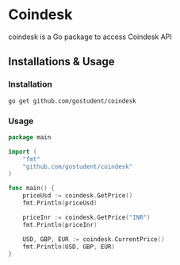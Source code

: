 # Coindesk

coindesk is a Go package to access Coindesk API

## Installations & Usage

### Installation

`go get github.com/gostudent/coindesk`

### Usage

```go
package main

import (
	"fmt"
	"github.com/gostudent/coindesk"
)

func main() {
	priceUsd := coindesk.GetPrice()
	fmt.Println(priceUsd)

	priceInr := coindesk.GetPrice("INR")
	fmt.Println(priceInr)

	USD, GBP, EUR := coindesk.CurrentPrice()
	fmt.Println(USD, GBP, EUR)
}
```
